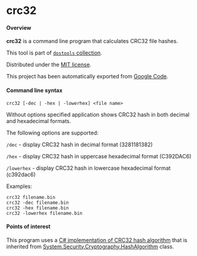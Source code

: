 # crc32

#### Overview

**crc32** is a command line program that calculates CRC32 file hashes.

This tool is part of [`dostools` collection](https://github.com/vurdalakov/dostools). 

Distributed under the [MIT license](http://opensource.org/licenses/MIT).

This project has been automatically exported from [Google Code](http://code.google.com/p/crc32).

#### Command line syntax

```
crc32 [-dec | -hex | -lowerhex] <file name>
```

Without options specified application shows CRC32 hash in both decimal and hexadecimal formats.

The following options are supported:

`/dec` - display CRC32 hash in decimal format (3281181382)

`/hex` - display CRC32 hash in uppercase hexadecimal format (C392DAC6)

`/lowerhex` - display CRC32 hash in lowercase hexadecimal format (c392dac6)

Examples:

```
crc32 filename.bin
crc32 -dec filename.bin
crc32 -hex filename.bin
crc32 -lowerhex filename.bin
```

#### Points of interest

This program uses a [C# implementation of CRC32 hash algorithm](https://github.com/vurdalakov/crc32/wiki/CRC32) that is inherited from [System.Security.Cryptography.HashAlgorithm](https://msdn.microsoft.com/en-us/library/system.security.cryptography.hashalgorithm.aspx) class.
